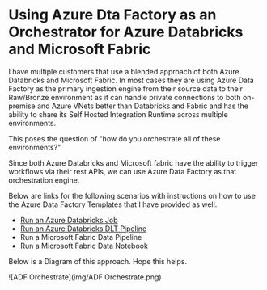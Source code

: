 # Using Azure Dta Factory as an Orchestrator for Azure Databricks and Microsoft Fabric

I have multiple customers that use a blended approach of both Azure Databricks and Microsoft Fabric. In most cases they are using Azure Data Factory as the primary ingestion engine from their source data to their Raw/Bronze environment as it can handle private connections to both on-premise and Azure VNets better than Databricks and Fabric and has the ability to share its Self Hosted Integration Runtime across multiple environments.

This poses the question of "how do you orchestrate all of these environments?"

Since both Azure Databricks and Microsoft fabric have the ability to trigger workflows via their rest APIs, we can use Azure Data Factory as that orchestration engine.   

Below are links for the following scenarios with instructions on how to use the Azure Data Factory Templates that I have provided as well.

- [Run an Azure Databricks Job](DatabricksJob.md)
- [Run an Azure Databricks DLT Pipeline](DatabricksDLTPipeline.md)
- Run a Microsoft Fabric Data Pipeline
- Run a Microsoft Fabric Data Notebook

Below is a Diagram of this approach.  Hope this helps.

![ADF Orchestrate](img/ADF Orchestrate.png)


